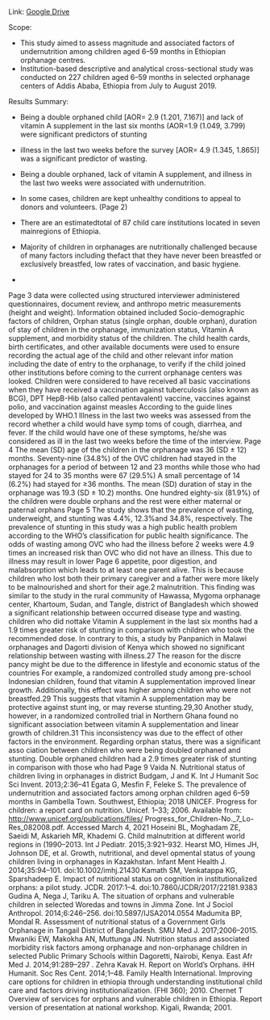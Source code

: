 


Link: [Google Drive](https://drive.google.com/file/d/1z3n0d72KrjnfxbW_31ATp_n6HITxME4h/view?usp=sharing)

Scope: 

- This study aimed to assess magnitude and associated factors of undernutrition among children aged
6–59 months in Ethiopian orphanage centres.
- Institution-based descriptive and analytical cross-sectional study was conducted
on 227 children aged 6–59 months in selected orphanage centers of Addis Ababa, Ethiopia
from July to August 2019.

Results Summary: 

- Being a double orphaned child [AOR= 2.9 (1.201, 7.167)] and lack of
vitamin A supplement in the last six months (AOR=1.9 (1.049, 3.799) were significant
predictors of stunting
-  illness in the last two weeks before the survey [AOR= 4.9
(1.345, 1.865)] was a significant predictor of wasting.

- Being a double orphaned, lack of vitamin A supplement, and illness in the last two
weeks were associated with undernutrition.

- In some cases, children are kept unhealthy conditions to appeal to donors and volunteers. (Page 2)

- There are an estimatedtotal of 87 child care institutions located in seven mainregions of Ethiopia.

- Majority of children in orphanages are nutritionally challenged because of many factors including thefact that they have never been breastfed or exclusively breastfed, low rates of vaccination, and basic hygiene.
- 
Page 3
data were collected using structured interviewer
administered questionnaires, document review, and anthropo
metric measurements (height and weight).
Information obtained included
Socio-demographic factors of children, Orphan status (single
orphan, double orphan), duration of stay of children in the
orphanage, immunization status, Vitamin A supplement, and
morbidity status of the children.
The child health cards, birth
certificates, and other available documents were used to ensure
recording the actual age of the child and other relevant infor
mation including the date of entry to the orphanage, to verify if
the child joined other institutions before coming to the current
orphanage centers was looked. Children were considered to
have received all basic vaccinations when they have received
a vaccination against tuberculosis (also known as BCG), DPT
HepB-Hib (also called pentavalent) vaccine, vaccines against
polio, and vaccination against measles According to the guide
lines developed by WHO.1
Illness in the last two weeks was
assessed from the record whether a child would have symp
toms of cough, diarrhea, and fever. If the child would have one
of these symptoms, he/she was considered as ill in the last two
weeks before the time of the interview.
Page 4
The mean (SD) age of the children in the
orphanage was 36 (SD ± 12) months.
Seventy-nine
(34.8%) of the OVC children had stayed in the orphanages
for a period of between 12 and 23 months while those who
had stayed for 24 to 35 months were 67 (29.5%)
A small
percentage of 14 (6.2%) had stayed for ≥36 months. The
mean (SD) duration of stay in the orphanage was 19.3 (SD
± 10.2) months. One hundred eighty-six (81.9%) of the
children were double orphans and the rest were either
maternal or paternal orphans
Page 5
The study shows that the prevalence of wasting,
underweight, and stunting was 4.4%, 12.3%and 34.8%,
respectively.
The prevalence of stunting in this study was
a high public health problem according to the WHO’s
classification for public health significance.
The
odds of wasting among OVC who had the illness before 2
weeks were 4.9 times an increased risk than OVC who did
not have an illness.
This due to illness may result in lower
Page 6
appetite, poor digestion, and malabsorption which leads to
at least one parent alive.
This is because children who lost
both their primary caregiver and a father were more likely to
be malnourished and short for their age.2
malnutrition.
This finding was similar to the study in the
rural community of Hawassa, Mygoma orphanage center,
Khartoum, Sudan, and Tangle, district of Bangladesh
which showed a significant relationship between occurred
disease type and wasting.
children who did nottake Vitamin
A supplement in the last six months had a 1.9 times greater
risk of stunting in comparison with children who took the
recommended dose.
In contrary to this, a study
by Panpanich in Malawi orphanages and Dagorti division
of Kenya which showed no significant relationship
between wasting with illness.27 The reason for the discre
pancy might be due to the difference in lifestyle and
economic status of the countries
For
example, a randomized controlled study among pre-school
Indonesian children, found that vitamin A supplementation
improved linear growth. Additionally, this effect was higher
among children who were not breastfed.29 This suggests that
vitamin A supplementation may be protective against stunt
ing, or may reverse stunting.29,30 Another study, however, in
a randomized controlled trial in Northern Ghana found no
significant association between vitamin A supplementation
and linear growth of children.31 This inconsistency was due
to the effect of other factors in the environment.
Regarding orphan status, there was a significant asso
ciation between children who were being doubled orphaned
and stunting. Double orphaned children had a 2.9 times
greater risk of stunting in comparison with those who had
Page 9
Vaida N. Nutritional status of children living in orphanages in district
Budgam, J and K. Int J Humanit Soc Sci Invent. 2013;2:36–41
Egata G, Mesfin F, Feleke S. The prevalence of undernutrition and
associated factors among orphan children aged 6–59 months in
Gambella Town. Southwest, Ethiopia; 2018
UNICEF. Progress for children: a report card on nutrition. Unicef.
1–33; 2006. Available from: http://www.unicef.org/publications/files/
Progress_for_Children-No._7_Lo-Res_082008.pdf. Accessed March
4, 2021
Hoseini BL, Moghadam ZE, Saeidi M, Askarieh MR, Khademi G.
Child malnutrition at different world regions in (1990–2013.
Int J Pediatr. 2015;3:921–932.
Hearst MO, Himes JH, Johnson DE, et al. Growth, nutritional, and devel
opmental status of young children living in orphanages in Kazakhstan.
Infant Ment Health J. 2014;35:94–101. doi:10.1002/imhj.21430
Kamath SM, Venkatappa KG, Sparshadeep E. Impact of nutritional
status on cognition in institutionalized orphans: a pilot study. JCDR.
2017:1–4. doi:10.7860/JCDR/2017/22181.9383
Gudina A, Nega J, Tariku A. The situation of orphans and vulnerable
children in selected Woredas and towns in Jimma Zone. Int J Sociol
Anthropol. 2014;6:246–256. doi:10.5897/IJSA2014.0554
Madumita BP, Mondal R. Assessment of nutritional status of
a Government Girls Orphanage in Tangail District of Bangladesh.
SMU Med J. 2017;2006–2015.
Mwaniki EW, Makokha AN, Muttunga JN. Nutrition status and
associated morbidity risk factors among orphanage and
non-orphanage children in selected Public Primary Schools within
Dagoretti, Nairobi, Kenya. East Afr Med J. 2014;91:289–297
. Zehra Kavak H. Report on World’s Orphans. iHH Humanit. Soc Res
Cent. 2014;1–48.
Family Health International. Improving care options for children in
ethiopia through understanding institutional child care and factors
driving institutionalization. (FHI 360); 2010.
Chernet T Overview of services for orphans and vulnerable children
in Ethiopia. Report version of presentation at national workshop.
Kigali, Rwanda; 2001.
	